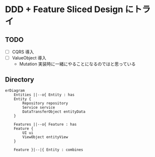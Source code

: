 # DDD + Feature Sliced Design にトライ

## TODO

- [ ] CQRS 導入
- [ ] ValueObject 導入
  - Mutation 実装時に一緒にやることになるのではと思っている

## Directory

```mermaid
erDiagram
    Entities ||--o{ Entity : has
    Entity {
        Repository repository
        Service service
        DataTransferObject entityData
    }

    Features ||--o{ Feature : has
    Feature {
        UI ui
        ViewObject entityView
    }

    Feature }|--|{ Entity : combines

```
